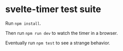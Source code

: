 # svelte-timer test suite

Run `npm install`.

Then run `npm run dev` to watch the timer in a browser.

Eventually run `npm test` to see a strange behavior.
